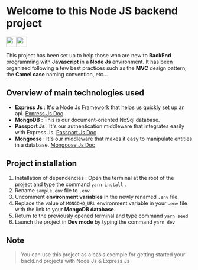 # Welcome to this Node JS backend project

<img src="https://media.giphy.com/media/hvRJCLFzcasrR4ia7z/giphy.gif" width="28"><img src="https://emojis.slackmojis.com/emojis/images/1531849430/4246/blob-sunglasses.gif?1531849430" width="28"/>

This project has been set up to help those who are new to **BackEnd** programming with **Javascript** in a **Node Js** environment. It has been organized following a few best practices such as the **MVC** design pattern, the **Camel case** naming convention, etc...

## Overview of main technologies used

- **Express Js** : It's a Node Js Framework that helps us quickly set up an api. [Express Js Doc](https://expressjs.com/)
- **MongoDB** : This is our document-oriented NoSql database.
- **Passport Js** : It's our authentication middleware that integrates easily with Express Js. [Passport Js Doc](https://www.passportjs.org/)
- **Mongoose** : It's our middleware that makes it easy to manipulate entities in a database. [Mongoose Js Doc](https://mongoosejs.com/)

## Project installation

1.  Installation of dependencies : Open the terminal at the root of the project and type the command `yarn install` .
2.  Rename `sample.env` file to `.env` .
3.  Uncomment **environment variables** in the newly renamed `.env` file.
4.  Replace the value of `MONGOHQ_URL` environment variable in your `.env` file with the link to your **MongoDB database**.
5.  Return to the previously opened terminal and type command `yarn seed`
6.  Launch the project in **Dev mode** by typing the command `yarn dev`

## Note

> You can use this project as a basis exemple for getting started your backEnd
> projects with Node Js & Express Js
